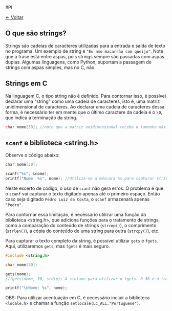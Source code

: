 #PI 

[<- Voltar](./Menu.md)

## O que são strings?

Strings são cadeias de caracteres utilizadas para a entrada e saída de texto no programa. Um exemplo de string é ```"Eu amo macarrão com queijo"```. Note que a frase está entre aspas, pois strings sempre são passadas com aspas duplas. Algumas linguagens, como Python, suportam a passagem de strings com aspas simples, mas no C, não.
## Strings em C

Na linguagem C, o tipo string não é definido. Para contornar isso, é possível declarar uma "string" como uma cadeia de caracteres, isto é, uma matriz unidimensional de caracteres. Ao declarar uma cadeia de caracteres dessa forma, é necessário ter em mente que o último caractere da cadeia é o ```\0```, que indica a terminação da string.

```c
char nome[30]; //note que a matriz unidimensional recebe o tamanho máximo da string, nesse caso, 30 caracteres. Como o \0 ocupa a última posição, o tamanho máximo da string neste caso é 29 caracteres.
```

## ```scanf``` e biblioteca <string.h>

Observe o código abaixo:

```c
char nome[30]; 

scanf("%s", &nome); 
printf("Nome: %s", nome); //Utiliza-se a máscara %s para capturar strings
```

Neste excerto de código, o uso de `scanf` não gera erros. O problema é que o ```scanf``` vai capturar o texto digitado apenas até o primeiro espaço. Então caso seja digitado ```Pedro Luiz da Costa```, o `scanf` armazenará apenas ```"Pedro"```.

Para contornar essa limitação, é necessário utilizar uma função da biblioteca <string.h>, que adiciona funções para o tratamento de strings, como a comparação do conteúdo de strings (```strcmp()```), o comprimento (```strlen()```), a cópia do conteúdo de uma string para outra (```strcpy()```), etc.

Para capturar o texto completo da string, é possível utilizar ```gets``` e ```fgets```. Aqui, utilizaremos ```gets```, mas ```fgets``` é mais seguro.

```c
#include <string,h>

char nome[30];

gets(nome); 
//fgets(nome, 30, stdin); A sintaxe para utilizar o fgets. O 30 é o tamanho máximo a ser capturado

printf("\nNome: %s", nome);

```

OBS: Para utilizar acentuação em C, é necessário incluir a biblioteca `<locale.h>` e chamar a função ```setlocale(LC_ALL,"Portuguese")```.
